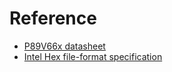 # Reference #

  * [P89V66x datasheet](http://ics.nxp.com/products/80c51/datasheet/p89v660.p89v662.p89v664.pdf)
  * [Intel Hex file-format specification](http://microsym.com/editor/assets/intelhex.pdf)